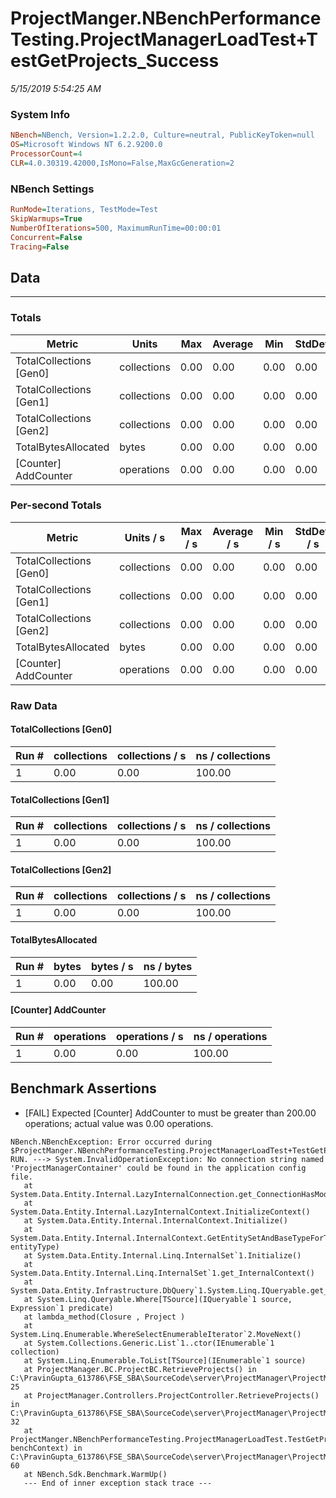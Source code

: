 ﻿# ProjectManger.NBenchPerformanceTesting.ProjectManagerLoadTest+TestGetProjects_Success
_5/15/2019 5:54:25 AM_
### System Info
```ini
NBench=NBench, Version=1.2.2.0, Culture=neutral, PublicKeyToken=null
OS=Microsoft Windows NT 6.2.9200.0
ProcessorCount=4
CLR=4.0.30319.42000,IsMono=False,MaxGcGeneration=2
```

### NBench Settings
```ini
RunMode=Iterations, TestMode=Test
SkipWarmups=True
NumberOfIterations=500, MaximumRunTime=00:00:01
Concurrent=False
Tracing=False
```

## Data
-------------------

### Totals
|          Metric |           Units |             Max |         Average |             Min |          StdDev |
|---------------- |---------------- |---------------- |---------------- |---------------- |---------------- |
|TotalCollections [Gen0] |     collections |            0.00 |            0.00 |            0.00 |            0.00 |
|TotalCollections [Gen1] |     collections |            0.00 |            0.00 |            0.00 |            0.00 |
|TotalCollections [Gen2] |     collections |            0.00 |            0.00 |            0.00 |            0.00 |
|TotalBytesAllocated |           bytes |            0.00 |            0.00 |            0.00 |            0.00 |
|[Counter] AddCounter |      operations |            0.00 |            0.00 |            0.00 |            0.00 |

### Per-second Totals
|          Metric |       Units / s |         Max / s |     Average / s |         Min / s |      StdDev / s |
|---------------- |---------------- |---------------- |---------------- |---------------- |---------------- |
|TotalCollections [Gen0] |     collections |            0.00 |            0.00 |            0.00 |            0.00 |
|TotalCollections [Gen1] |     collections |            0.00 |            0.00 |            0.00 |            0.00 |
|TotalCollections [Gen2] |     collections |            0.00 |            0.00 |            0.00 |            0.00 |
|TotalBytesAllocated |           bytes |            0.00 |            0.00 |            0.00 |            0.00 |
|[Counter] AddCounter |      operations |            0.00 |            0.00 |            0.00 |            0.00 |

### Raw Data
#### TotalCollections [Gen0]
|           Run # |     collections | collections / s |ns / collections |
|---------------- |---------------- |---------------- |---------------- |
|               1 |            0.00 |            0.00 |          100.00 |

#### TotalCollections [Gen1]
|           Run # |     collections | collections / s |ns / collections |
|---------------- |---------------- |---------------- |---------------- |
|               1 |            0.00 |            0.00 |          100.00 |

#### TotalCollections [Gen2]
|           Run # |     collections | collections / s |ns / collections |
|---------------- |---------------- |---------------- |---------------- |
|               1 |            0.00 |            0.00 |          100.00 |

#### TotalBytesAllocated
|           Run # |           bytes |       bytes / s |      ns / bytes |
|---------------- |---------------- |---------------- |---------------- |
|               1 |            0.00 |            0.00 |          100.00 |

#### [Counter] AddCounter
|           Run # |      operations |  operations / s | ns / operations |
|---------------- |---------------- |---------------- |---------------- |
|               1 |            0.00 |            0.00 |          100.00 |


## Benchmark Assertions

* [FAIL] Expected [Counter] AddCounter to must be greater than 200.00 operations; actual value was 0.00 operations.

```
NBench.NBenchException: Error occurred during $ProjectManger.NBenchPerformanceTesting.ProjectManagerLoadTest+TestGetProjects_Success RUN. ---> System.InvalidOperationException: No connection string named 'ProjectManagerContainer' could be found in the application config file.
   at System.Data.Entity.Internal.LazyInternalConnection.get_ConnectionHasModel()
   at System.Data.Entity.Internal.LazyInternalContext.InitializeContext()
   at System.Data.Entity.Internal.InternalContext.Initialize()
   at System.Data.Entity.Internal.InternalContext.GetEntitySetAndBaseTypeForType(Type entityType)
   at System.Data.Entity.Internal.Linq.InternalSet`1.Initialize()
   at System.Data.Entity.Internal.Linq.InternalSet`1.get_InternalContext()
   at System.Data.Entity.Infrastructure.DbQuery`1.System.Linq.IQueryable.get_Provider()
   at System.Linq.Queryable.Where[TSource](IQueryable`1 source, Expression`1 predicate)
   at lambda_method(Closure , Project )
   at System.Linq.Enumerable.WhereSelectEnumerableIterator`2.MoveNext()
   at System.Collections.Generic.List`1..ctor(IEnumerable`1 collection)
   at System.Linq.Enumerable.ToList[TSource](IEnumerable`1 source)
   at ProjectManager.BC.ProjectBC.RetrieveProjects() in C:\PravinGupta_613786\FSE_SBA\SourceCode\server\ProjectManager\ProjectManager\BC\ProjectBC.cs:line 25
   at ProjectManager.Controllers.ProjectController.RetrieveProjects() in C:\PravinGupta_613786\FSE_SBA\SourceCode\server\ProjectManager\ProjectManager\Controllers\ProjectController.cs:line 32
   at ProjectManger.NBenchPerformanceTesting.ProjectManagerLoadTest.TestGetProjects_Success(BenchmarkContext benchContext) in C:\PravinGupta_613786\FSE_SBA\SourceCode\server\ProjectManager\ProjectManger.NBenchPerformanceTesting\ProjectManagerLoadTest.cs:line 60
   at NBench.Sdk.Benchmark.WarmUp()
   --- End of inner exception stack trace ---
```

